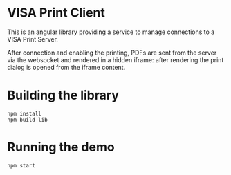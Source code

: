 # VISA Print Client

This is an angular library providing a service to manage connections to a VISA Print Server.

After connection and enabling the printing, PDFs are sent from the server via the websocket and rendered in a hidden iframe: after rendering the print dialog is opened from the iframe content.


# Building the library

```
npm install
npm build lib
```
# Running the demo

```
npm start
```
